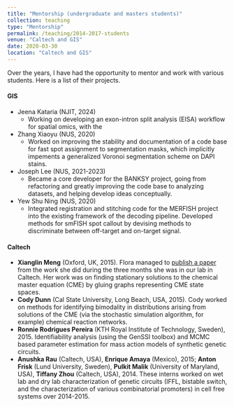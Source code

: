 ```yaml
---
title: "Mentorship (undergraduate and masters students)"
collection: teaching
type: "Mentorship"
permalink: /teaching/2014-2017-students
venue: "Caltech and GIS"
date: 2020-03-30
location: "Caltech and GIS"
---
```


Over the years, I have had the opportunity to mentor and work with various students. Here is a list of their projects. 

#### GIS
* Jeena Kataria (NJIT, 2024)
  * Working on developing an exon-intron split analysis (EISA) workflow for spatial omics, with the 
* Zhang Xiaoyu (NUS, 2020)
  * Worked on improving the stability and documentation of a code base for fast spot assignment to segmentation masks, which implicitly impements a generalized Voronoi segmentation scheme on DAPI stains. 
* Joseph Lee (NUS, 2021-2023)
  * Became a core developer for the BANKSY project, going from refactoring and greatly improving the code base to analyzing datasets, and helping develop ideas conceptually. 
* Yew Shu Ning (NUS, 2020)
  * Integrated registration and stitching code for the MERFISH project into the existing framework of the decoding pipeline. Developed methods for smFISH spot callout by devising methods to discriminate between off-target and on-target signal. 



#### Caltech
* **Xianglin Meng** (Oxford, UK, 2015). Flora managed to [publish a paper](https://doi.org/10.1098/rsif.2017.0157) from the work she did during the three months she was in our lab in Caltech. Her work was on finding stationary solutions to the chemical master equation (CME) by gluing graphs representing CME state spaces. 
* **Cody Dunn** (Cal State University, Long Beach, USA, 2015). Cody worked on methods for identifying bimodality in distributions arising from solutions of the CME (via the stochastic simulation algorithm, for example) chemical reaction networks. 
* **Ronnie Rodrigues Pereira** (KTH Royal Institute of Technology, Sweden), 2015. Identifiability analysis (using the GenSSI toolbox) and MCMC based parameter estimation for mass action models of synthetic genetic circuits. 
* **Anushka Rau** (Caltech, USA), **Enrique Amaya** (Mexico), 2015; **Anton Frisk** (Lund University, Sweden), **Pulkit Malik** (University of Maryland, USA), **Tiffany Zhou** (Caltech, USA), 2014. These interns worked on wet lab and dry lab characterization of genetic circuits (IFFL, bistable switch, and the characterization of various combinatorial promoters) in cell free systems over 2014-2015. 

<!-- 
* **Vishal Jeyaram** (NUS, Singapore, 2021)






* physics interns + yinxiang
*  -->



